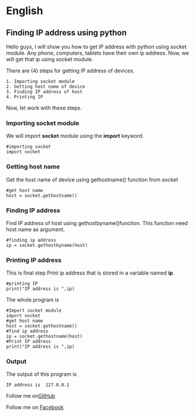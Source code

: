 # English

## Finding IP address using python

Hello guys, I will show you how to get IP address with python using socket module. Any phone, computers, tablets have their own ip address. Now, we will get that ip using socket module.

There are (4) steps for getting IP address of devices.
```
1. Importing socket module
2. Getting host name of device
3. Finding IP address of host
4. Printing IP
```
Now, let work with these steps.

### Importing socket module

We will import **socket** module using the **import** keyword.
```
#importing socket
import socket
```

### Getting host name 

Get the host name of device using gethostname() function from socket
```
#get host name
host = socket.gethostname()
```

### Finding IP address

Find IP address of host using gethostbyname()function. This function need host name as argument.
```
#finding ip address
ip = socket.gethostbyname(host)
```
### Printing IP address

This is final step 
Print ip address that is stored in a variable named **ip**.
```
#printing IP
print("IP address is ",ip)
```
The whole program is 
```
#Import socket module
import socket
#get host name
host = socket.gethostname()
#find ip address
ip = socket.gethostname(host)
#Print IP address
print("IP address is ",ip)
```
### Output

The output of this program is 
```
IP address is  127.0.0.1
```
Follow me on[GitHub](https://GitHub.com/aungnyeinchan351)

Follow me on [Facebook](https://facebook.com/zinyaw3063)


